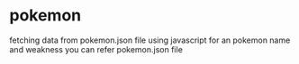 # pokemon
fetching  data from pokemon.json file using javascript for an pokemon name and weakness you can refer pokemon.json file 

